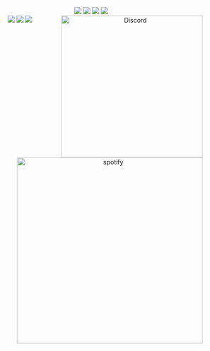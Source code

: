 <p align="center">
  <img src="https://img.shields.io/badge/Code-JavaScript-informational?style=flat&logo=JavaScript&color=F7DF1E">
  <img src="https://img.shields.io/badge/Code-React-informational?style=flat&logo=react&color=61DAFB">

  <img src="https://img.shields.io/badge/Code-Node.js-informational?style=flat&logo=Node.js&color=3D883B">
  
  
  <img src="https://img.shields.io/badge/Code-HTML5-informational?style=flat&logo=HTML5&color=E34F26">
  <br>
  
  <img src="https://img.shields.io/badge/Style-CSS3-informational?style=flat&logo=CSS3&color=1572B6">

  <img src="https://img.shields.io/badge/Style-Styled--Components-informational?style=flat&logo=styled-components&color=CC6699">
  <img src="https://img.shields.io/badge/Style-Bootstrap-informational?style=flat&logo=Bootstrap&color=7952B3">
  


   <img src="https://discord-readme-badge.vercel.app/api?id=757541653061042250" alt="Discord" align="right" width=320/>
<br>


<img src="https://spotify-github-profile.vercel.app/api/view?uid=31sweivbvmdcv5tk3cus5j45k7fq&cover_image=true&theme=default&show_offline=false&background_color=121212" alt="spotify" align="right" width=420/>

<!-- xD -->

  

